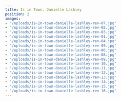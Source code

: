 ```yaml
---
title: Is in Town, Danielle Lashley
position: 2
images:
- "/uploads/is-in-town-danielle-lashley-rev-07.jpg"
- "/uploads/is-in-town-danielle-lashley-rev-02.jpg"
- "/uploads/is-in-town-danielle-lashley-rev-03.jpg"
- "/uploads/is-in-town-danielle-lashley-rev-01.jpg"
- "/uploads/is-in-town-danielle-lashley-rev-04.jpg"
- "/uploads/is-in-town-danielle-lashley-rev-05.jpg"
- "/uploads/is-in-town-danielle-lashley-rev-06.jpg"
- "/uploads/is-in-town-danielle-lashley-rev-08.jpg"
- "/uploads/is-in-town-danielle-lashley-rev-09.jpg"
- "/uploads/is-in-town-danielle-lashley-rev-10.jpg"
- "/uploads/is-in-town-danielle-lashley-rev-11.jpg"
- "/uploads/is-in-town-danielle-lashley-rev-12.jpg"
- "/uploads/is-in-town-danielle-lashley-rev-13.jpg"
- "/uploads/is-in-town-danielle-lashley-rev-14.jpg"
- "/uploads/is-in-town-danielle-lashley-rev-15.jpg"
- "/uploads/is-in-town-danielle-lashley-rev-16.jpg"
---
```


